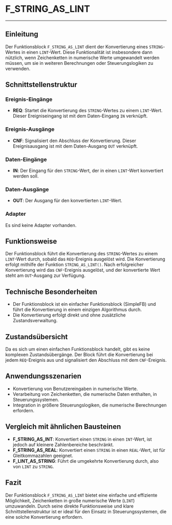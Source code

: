 # F_STRING_AS_LINT

* * * * * * * * * *
## Einleitung
Der Funktionsblock `F_STRING_AS_LINT` dient der Konvertierung eines `STRING`-Wertes in einen `LINT`-Wert. Diese Funktionalität ist insbesondere dann nützlich, wenn Zeichenketten in numerische Werte umgewandelt werden müssen, um sie in weiteren Berechnungen oder Steuerungslogiken zu verwenden.

## Schnittstellenstruktur
### **Ereignis-Eingänge**
- **REQ**: Startet die Konvertierung des `STRING`-Wertes zu einem `LINT`-Wert. Dieser Ereigniseingang ist mit dem Daten-Eingang `IN` verknüpft.

### **Ereignis-Ausgänge**
- **CNF**: Signalisiert den Abschluss der Konvertierung. Dieser Ereignisausgang ist mit dem Daten-Ausgang `OUT` verknüpft.

### **Daten-Eingänge**
- **IN**: Der Eingang für den `STRING`-Wert, der in einen `LINT`-Wert konvertiert werden soll.

### **Daten-Ausgänge**
- **OUT**: Der Ausgang für den konvertierten `LINT`-Wert.

### **Adapter**
Es sind keine Adapter vorhanden.

## Funktionsweise
Der Funktionsblock führt die Konvertierung des `STRING`-Wertes zu einem `LINT`-Wert durch, sobald das `REQ`-Ereignis ausgelöst wird. Die Konvertierung erfolgt mithilfe der Funktion `STRING_AS_LINT()`. Nach erfolgreicher Konvertierung wird das `CNF`-Ereignis ausgelöst, und der konvertierte Wert steht am `OUT`-Ausgang zur Verfügung.

## Technische Besonderheiten
- Der Funktionsblock ist ein einfacher Funktionsblock (SimpleFB) und führt die Konvertierung in einem einzigen Algorithmus durch.
- Die Konvertierung erfolgt direkt und ohne zusätzliche Zustandsverwaltung.

## Zustandsübersicht
Da es sich um einen einfachen Funktionsblock handelt, gibt es keine komplexen Zustandsübergänge. Der Block führt die Konvertierung bei jedem `REQ`-Ereignis aus und signalisiert den Abschluss mit dem `CNF`-Ereignis.

## Anwendungsszenarien
- Konvertierung von Benutzereingaben in numerische Werte.
- Verarbeitung von Zeichenketten, die numerische Daten enthalten, in Steuerungssystemen.
- Integration in größere Steuerungslogiken, die numerische Berechnungen erfordern.

## Vergleich mit ähnlichen Bausteinen
- **F_STRING_AS_INT**: Konvertiert einen `STRING` in einen `INT`-Wert, ist jedoch auf kleinere Zahlenbereiche beschränkt.
- **F_STRING_AS_REAL**: Konvertiert einen `STRING` in einen `REAL`-Wert, ist für Gleitkommazahlen geeignet.
- **F_LINT_AS_STRING**: Führt die umgekehrte Konvertierung durch, also von `LINT` zu `STRING`.

## Fazit
Der Funktionsblock `F_STRING_AS_LINT` bietet eine einfache und effiziente Möglichkeit, Zeichenketten in große numerische Werte (`LINT`) umzuwandeln. Durch seine direkte Funktionsweise und klare Schnittstellenstruktur ist er ideal für den Einsatz in Steuerungssystemen, die eine solche Konvertierung erfordern.